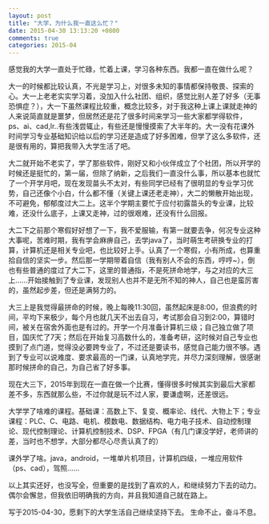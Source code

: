 ```yaml
---
layout: post
title: "大学，为什么我一直这么忙？"
date: 2015-04-30 13:13:20 +0800
comments: true
categories: 2015-04
---
```

感觉我的大学一直处于忙碌，忙着上课，学习各种东西。我都一直在做什么呢？

大一的时候都比较认真，不光是学习上，对很多未知的事情都保持敬畏、探索的心。大一上老老实实学习着，没加入什么社团、组织，感觉比别人差了好多（无事恐惧症？），大一下虽然课程比较重，概念比较多，对于我这种上课上课就走神的人来说简直就是噩梦，但居然还是花了很多时间来学习一些大家都学得软件，ps、ai、cad,lr..有些浅尝辄止，有些还是慢慢摸索了大半年的。大一没有花课外时间学习专业基础知识给以后的学习还是造成了好多困难，但学了这么多软件，还是很有用的，算把我带入大学生活了吧。

大二就开始不老实了，学了那些软件，刚好又和小伙伴成立了个社团，所以开学的时候还是挺忙的，第一届，但除了纳新，之后我们一直没什么事，所以基本也就忙了一个开学月吧，现在发现苗头不太对，有些同学已经有了很明显的专业学习优势，自己还像个小白，什么都不懂（关键上课还老走神），大二的懒散开始出现，不可避免，郁郁度过大二上。这半个学期主要忙于应付初露苗头的专业课，比较难，还没什么底子，上课又走神，过的很艰难，还没有什么回报。

大二下之前那个寒假好好想了一下，我不爱服输，有第一就要去争，何况专业这种大事呢，苦难时期，我有学会麻痹自己，去学java了，当时萌生考研换专业的打算，计算机还是相关专业吧，也比较好上手。认真了一个寒假，小有所成，也算重拾自信的坚实一步。然后那一学期带着自信（我有别人不会的东西，哼哼~），倒也有些普通的度过了大二下，这里的普通指，不是死拼命地学，与之对应的大三上……开始接触到了专业课，发现别人也并不是无所不知的神人，自己也是蛮厉害的，虽然起步差，但还是满努力的。

大三上是我觉得最拼命的时候，晚上每晚11:30回，虽然起床是8:00，但浪费的时间，平均下来极少，每个月也就几天不出去自习，考试那会自习到2:00，算错时间，被关在宿舍外面也是有过的。开学一个月准备计算机三级；自己独立做了项目，国庆忙了7天；然后在开始复习高数什么的，准备考研，这时候对自己专业也摸到了点门道，觉得没必要跨专业了，不过还是要读书，感觉自己能力很不够。遇到了专业可以说难度、要求最高的一门课，认真地学完，并尽力深刻理解，很感谢那时候拼命的自己，为自己省了好多事。

现在大三下，2015年到现在一直在做一个比赛，懂得很多时候其实到最后大家都差不多，东西就那么些，不过你就是玩不过人家，要谦虚啊，还差很远。

大学学了啥难的课程。基础课：高数上下、复变、概率论、线代、大物上下；专业课程：PLC、C、电路、电机、模数电、数据结构、电力电子技术、自动控制理论、现代控制理论、计算机控制技术、DSP、FPGA（有几门课没学好，老师讲的差，当时也不想学，大部分都尽心尽责认真了的）

课外学了啥。java，android，一堆单片机项目，计算机四级，一堆应用软件（ps、cad），驾照……

以上其实还好，也没写全，但重要的是找到了喜欢的人，和继续努力下去的动力。偶尔会懈怠，但我依旧明确我的方向，并且我知道自己就在路上。

写于2015-04-30，愿剩下的大学生活自己继续坚持下去。
生命不止，奋斗不息。


